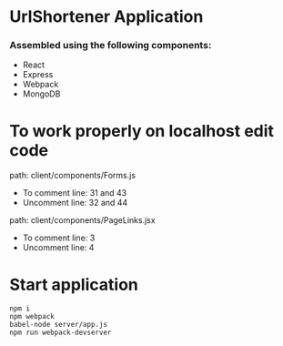 # UrlShortener Application

### Assembled using the following components:

- React
- Express
- Webpack
- MongoDB

# To work properly on localhost edit code
path: client/components/Forms.js

- To comment line: 31 and 43
- Uncomment line: 32 and 44

path: client/components/PageLinks.jsx

- To comment line: 3
- Uncomment line: 4

# Start application
```
npm i
npm webpack
babel-node server/app.js
npm run webpack-devserver
```